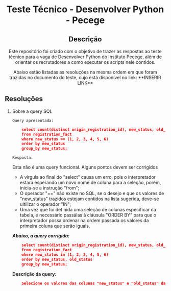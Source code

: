 <h1 align="center">
  Teste Técnico - Desenvolver Python - Pecege
</h1>
<h2 align="center">
  Descrição
</h2>
<p align="center">
    Este repositório foi criado com o objetivo de trazer as respostas ao teste técnico para a vaga de Desenvolver Python do Instituto Pecege, além de orientar os recrutadores a como executar os scripts nele contidos.
</p>
<p align="center">
    Abaixo estão listadas as resoluções na mesma ordem em que foram trazidas no documento do teste, cujo está disponível no link: **INSERIR LINK**
</p>


## Resoluções

1. Sobre a query SQL

    `Query apresentada:`

    ```json
        select count(distinct origin_registration_id), new_status, old_status,
        from registration_fact
        where new_status == (1, 2, 3, 4, 5, 6)
        order by new_status
        group_by new_status;
    ```
    `Resposta:`

    Esta não é uma query funcional. Alguns pontos devem ser corrigidos
    
    - A vírgula ao final do "select" causa um erro, pois o interpretador estará esperando um novo nome de coluna para a seleção, porém, inicia-se a instrução "from";
    - O operador "==" não existe no SQL, se o desejo e que os valores de "new_status" trazidos estejam contidos na lista sugerida, deve-se ultilizar o operador "IN";
    - Uma vez que foi definida uma seleção de colunas específicar da tabela, é necessário passálas à cláusula "ORDER BY" para que o interpretador possa ordenar na ordem passada os valores da primeira coluna que serão iguais.


    ***Abaixo, a query corrigida:***

    ```json
        select count(distinct origin_registration_id), new_status, old_status
        from registration_fact
        where new_status in (1, 2, 3, 4, 5, 6)
        order by new_status, old_status
        group_by new_status;
    ```

    **Descrição da query:**
    ```json
        Selecione os valores das colunas "new_status" e "old_status" da tabela "registration_fact", cujos valores de "new_status" estejam contidos na lista apresentada. Ordene, de forma crescente, primeiro pelo valor de "new_status" e caso haja nessecidade, pelo valor de "old_status", depois agrupe o resultado pelos valores iguais de "new_status". Por fim, em uma nova coluna traga a contagem dos distintos valores de "origin_registration_id" trazidos na consulta.
    ```